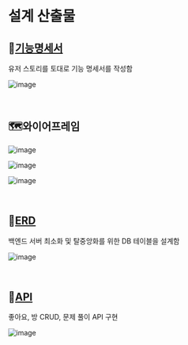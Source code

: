 # 설계 산출물

## 📑[기능명세서](/docs/설계%20산출물/기능명세서.pdf)

유저 스토리를 토대로 기능 명세서를 작성함

![image](https://user-images.githubusercontent.com/93081720/192938328-adbf0ef6-6df4-4102-be6d-e666058738b4.png)

<br>

## 🗺와이어프레임

![image](https://user-images.githubusercontent.com/93081720/192940042-7437463a-a7d1-4418-8d37-b3051458826b.png)

![image](https://user-images.githubusercontent.com/93081720/192940099-4f6e9a4b-b621-44c0-9a3b-28efe81943a2.png)

![image](https://user-images.githubusercontent.com/93081720/192940157-5979b140-0b7b-49fa-8b4b-22db6ee8aca4.png)

<br>

## 💾[ERD](https://s3.us-west-2.amazonaws.com/secure.notion-static.com/981982d4-ddfe-41fd-a45c-6941d20af78b/Untitled.png?X-Amz-Algorithm=AWS4-HMAC-SHA256&X-Amz-Content-Sha256=UNSIGNED-PAYLOAD&X-Amz-Credential=AKIAT73L2G45EIPT3X45%2F20220929%2Fus-west-2%2Fs3%2Faws4_request&X-Amz-Date=20220929T043406Z&X-Amz-Expires=86400&X-Amz-Signature=0723c4bb4d1bafde91e4f219a34ad31995386ac1341f0e0119470e3ed957d389&X-Amz-SignedHeaders=host&response-content-disposition=filename%20%3D%22Untitled.png%22&x-id=GetObject)

백엔드 서버 최소화 및 탈중앙화를 위한 DB 테이블을 설계함

![image](https://user-images.githubusercontent.com/93081720/192464139-1bd70517-9de6-408f-8637-29c72b8eeff3.png)

<br>

## 📡[API](/docs/설계%20산출물/API_DOC.pdf)

좋아요, 방 CRUD, 문제 풀이 API 구현

![image](https://user-images.githubusercontent.com/93081720/192938701-9080701c-b14a-4e03-8ab3-c4704ef1d909.png)

<br>